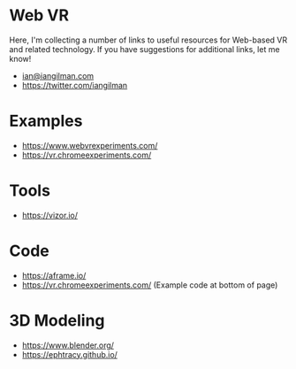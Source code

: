 # Web VR

Here, I'm collecting a number of links to useful resources for Web-based VR and related technology. If you have suggestions for additional links, let me know!

* ian@iangilman.com
* https://twitter.com/iangilman

# Examples

* https://www.webvrexperiments.com/
* https://vr.chromeexperiments.com/

# Tools

* https://vizor.io/

# Code

* https://aframe.io/
* https://vr.chromeexperiments.com/ (Example code at bottom of page)

# 3D Modeling

* https://www.blender.org/
* https://ephtracy.github.io/
